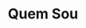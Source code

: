 ---
title: Quem Sou
description: Olá Sou Rui Khembo, jovem ambicioso que veio ao mundo aos 28 de
  Setembro de 1993, actualmente sou fotográfo profissional e produtor de videos. Sou
  natural da Cidade de Tete, cresci na mesma cidade, sou formado em Engenharia Civil,
  todavia, a produção multimedia encantou me e por essa recém paixão, bem paixão essa
  que começou em 2014, desisti da Engenharia e dediquei me a este hobbie que hoje
  tornou se minha profissão
---
